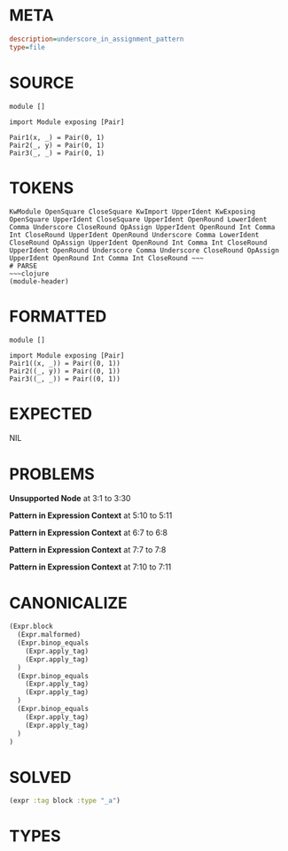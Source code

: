 # META
~~~ini
description=underscore_in_assignment_pattern
type=file
~~~
# SOURCE
~~~roc
module []

import Module exposing [Pair]

Pair1(x, _) = Pair(0, 1)
Pair2(_, y) = Pair(0, 1)
Pair3(_, _) = Pair(0, 1)
~~~
# TOKENS
~~~text
KwModule OpenSquare CloseSquare KwImport UpperIdent KwExposing OpenSquare UpperIdent CloseSquare UpperIdent OpenRound LowerIdent Comma Underscore CloseRound OpAssign UpperIdent OpenRound Int Comma Int CloseRound UpperIdent OpenRound Underscore Comma LowerIdent CloseRound OpAssign UpperIdent OpenRound Int Comma Int CloseRound UpperIdent OpenRound Underscore Comma Underscore CloseRound OpAssign UpperIdent OpenRound Int Comma Int CloseRound ~~~
# PARSE
~~~clojure
(module-header)
~~~
# FORMATTED
~~~roc
module []

import Module exposing [Pair]
Pair1((x, _)) = Pair((0, 1))
Pair2((_, y)) = Pair((0, 1))
Pair3((_, _)) = Pair((0, 1))
~~~
# EXPECTED
NIL
# PROBLEMS
**Unsupported Node**
at 3:1 to 3:30

**Pattern in Expression Context**
at 5:10 to 5:11

**Pattern in Expression Context**
at 6:7 to 6:8

**Pattern in Expression Context**
at 7:7 to 7:8

**Pattern in Expression Context**
at 7:10 to 7:11

# CANONICALIZE
~~~clojure
(Expr.block
  (Expr.malformed)
  (Expr.binop_equals
    (Expr.apply_tag)
    (Expr.apply_tag)
  )
  (Expr.binop_equals
    (Expr.apply_tag)
    (Expr.apply_tag)
  )
  (Expr.binop_equals
    (Expr.apply_tag)
    (Expr.apply_tag)
  )
)
~~~
# SOLVED
~~~clojure
(expr :tag block :type "_a")
~~~
# TYPES
~~~roc
~~~
